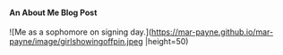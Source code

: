 #### An About Me Blog Post
![Me as a sophomore on signing day.](https://mar-payne.github.io/mar-payne/image/girlshowingoffpin.jpeg |height=50)
 
